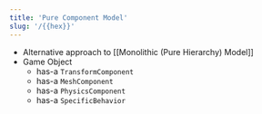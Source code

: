 ```yaml
---
title: 'Pure Component Model'
slug: '/{{hex}}'
---
```


- Alternative approach to [[Monolithic (Pure Hierarchy) Model]]
- Game Object
	- has-a `TransformComponent`
	- has-a `MeshComponent`
	- has-a `PhysicsComponent`
	- has-a `SpecificBehavior`